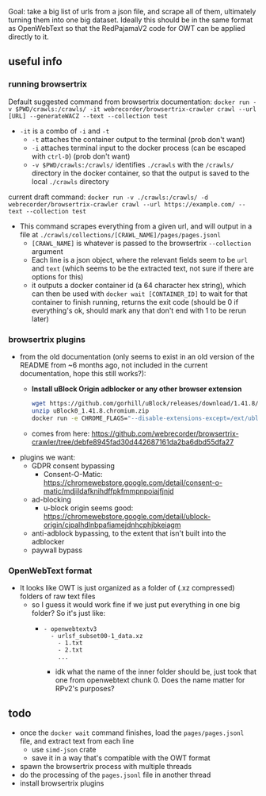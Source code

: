 Goal: take a big list of urls from a json file, and scrape all of them, ultimately turning them into one big dataset. Ideally this should be in the same format as OpenWebText so that the RedPajamaV2 code for OWT can be applied directly to it.

## useful info

### running browsertrix
Default suggested command from browsertrix documentation:
`docker run -v $PWD/crawls:/crawls/ -it webrecorder/browsertrix-crawler crawl --url [URL] --generateWACZ --text --collection test`
  * `-it` is a combo of `-i` and `-t`
    * `-t` attaches the container output to the terminal (prob don't want)
    * `-i` attaches terminal input to the docker process (can be escaped with `ctrl-D`) (prob don't want)
    * `-v $PWD/crawls:/crawls/` identifies `./crawls` with the `/crawls/` directory in the docker container, so that the output is saved to the local `./crawls` directory

current draft command:
`docker run -v ./crawls:/crawls/ -d webrecorder/browsertrix-crawler crawl --url https://example.com/ --text --collection test`
  * This command scrapes everything from a given url, and will output in a file at `./crawls/collections/[CRAWL_NAME]/pages/pages.jsonl`
    * `[CRAWL_NAME]` is whatever is passed to the browsertrix `--collection` argument
    * Each line is a json object, where the relevant fields seem to be `url` and `text` (which seems to be the extracted text, not sure if there are options for this)
    * it outputs a docker container id (a 64 character hex string), which can then be used with `docker wait [CONTAINER_ID]` to wait for that container to finish running, returns the exit code (should be 0 if everything's ok, should mark any that don't end with 1 to be rerun later)

### browsertrix plugins
* from the old documentation (only seems to exist in an old version of the README from ~6 months ago, not included in the current documentation, hope this still works?):
  * **Install uBlock Origin adblocker or any other browser extension**

    ```bash
    wget https://github.com/gorhill/uBlock/releases/download/1.41.8/uBlock0_1.41.8.chromium.zip
    unzip uBlock0_1.41.8.chromium.zip
    docker run -e CHROME_FLAGS="--disable-extensions-except=/ext/ublock --load-extension=/ext/ublock" -v $PWD/uBlock0.chromium:/ext/ublock ...
    ```
  * comes from here: https://github.com/webrecorder/browsertrix-crawler/tree/debfe8945fad30d442687161da2ba6dbd55dfa27
* plugins we want:
  * GDPR consent bypassing
    * Consent-O-Matic: https://chromewebstore.google.com/detail/consent-o-matic/mdjildafknihdffpkfmmpnpoiajfjnjd
  * ad-blocking 
    * u-block origin seems good: https://chromewebstore.google.com/detail/ublock-origin/cjpalhdlnbpafiamejdnhcphjbkeiagm
  * anti-adblock bypassing, to the extent that isn't built into the adblocker
  * paywall bypass
### OpenWebText format
* It looks like OWT is just organized as a folder of (.xz compressed) folders of raw text files
  * so I guess it would work fine if we just put everything in one big folder? So it's just like:
    * ```
      - openwebtextv3
        - urlsf_subset00-1_data.xz
          - 1.txt
          - 2.txt
          ...
      ```
        * idk what the name of the inner folder should be, just took that one from openwebtext chunk 0. Does the name matter for RPv2's purposes?
## todo
* once the `docker wait` command finishes, load the `pages/pages.jsonl` file, and extract text from each line
  * use `simd-json` crate
  * save it in a way that's compatible with the OWT format
* spawn the browsertrix process with multiple threads
* do the processing of the `pages.jsonl` file in another thread
* install browsertrix plugins
